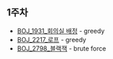 ## 1주차

* [BOJ_1931_회의실 배정](https://www.acmicpc.net/problem/1931) - greedy
* [BOJ_2217_로프](https://www.acmicpc.net/problem/2217) - greedy
* [BOJ_2798_블랙잭](https://www.acmicpc.net/problem/2798) - brute force
